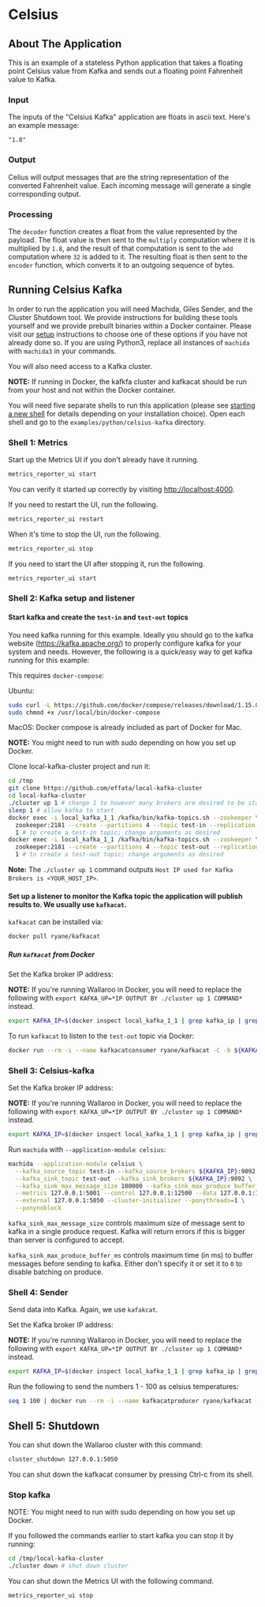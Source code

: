 # Celsius

## About The Application

This is an example of a stateless Python application that takes a floating point Celsius value from Kafka and sends out a floating point Fahrenheit value to Kafka.

### Input

The inputs of the "Celsius Kafka" application are floats in ascii text. Here's an example message:

```
"1.8"
```

### Output

Celius will output messages that are the string representation of the converted Fahrenheit value. Each incoming message will generate a single corresponding output.

### Processing

The `decoder` function creates a float from the value represented by the payload. The float value is then sent to the `multiply` computation where it is multiplied by `1.8`, and the result of that computation is sent to the `add` computation where `32` is added to it. The resulting float is then sent to the `encoder` function, which converts it to an outgoing sequence of bytes.

## Running Celsius Kafka

In order to run the application you will need Machida, Giles Sender, and the Cluster Shutdown tool. We provide instructions for building these tools yourself and we provide prebuilt binaries within a Docker container. Please visit our [setup](https://docs.wallaroolabs.com/book/getting-started/choosing-an-installation-option.html) instructions to choose one of these options if you have not already done so.
If you are using Python3, replace all instances of `machida` with `machida3` in your commands.

You will also need access to a Kafka cluster.

**NOTE:** If running in Docker, the kafkfa cluster and kafkacat should be run from your host and not within the Docker container.

You will need five separate shells to run this application (please see [starting a new shell](https://docs.wallaroolabs.com/book/getting-started/starting-a-new-shell.html) for details depending on your installation choice). Open each shell and go to the `examples/python/celsius-kafka` directory.

### Shell 1: Metrics

Start up the Metrics UI if you don't already have it running.

```bash
metrics_reporter_ui start
```

You can verify it started up correctly by visiting [http://localhost:4000](http://localhost:4000).

If you need to restart the UI, run the following.

```bash
metrics_reporter_ui restart
```

When it's time to stop the UI, run the following.

```bash
metrics_reporter_ui stop
```

If you need to start the UI after stopping it, run the following.

```bash
metrics_reporter_ui start
```

### Shell 2: Kafka setup and listener

#### Start kafka and create the `test-in` and `test-out` topics

You need kafka running for this example. Ideally you should go to the kafka website (https://kafka.apache.org/) to properly configure kafka for your system and needs. However, the following is a quick/easy way to get kafka running for this example:

This requires `docker-compose`:

Ubuntu:

```bash
sudo curl -L https://github.com/docker/compose/releases/download/1.15.0/docker-compose-`uname -s`-`uname -m` -o /usr/local/bin/docker-compose
sudo chmod +x /usr/local/bin/docker-compose
```

MacOS: Docker compose is already included as part of Docker for Mac.


**NOTE:** You might need to run with sudo depending on how you set up Docker.

Clone local-kafka-cluster project and run it:

```bash
cd /tmp
git clone https://github.com/effata/local-kafka-cluster
cd local-kafka-cluster
./cluster up 1 # change 1 to however many brokers are desired to be started
sleep 1 # allow kafka to start
docker exec -i local_kafka_1_1 /kafka/bin/kafka-topics.sh --zookeeper \
  zookeeper:2181 --create --partitions 4 --topic test-in --replication-factor \
  1 # to create a test-in topic; change arguments as desired
docker exec -i local_kafka_1_1 /kafka/bin/kafka-topics.sh --zookeeper \
  zookeeper:2181 --create --partitions 4 --topic test-out --replication-factor \
  1 # to create a test-out topic; change arguments as desired
```

**Note:** The `./cluster up 1` command outputs `Host IP used for Kafka Brokers is <YOUR_HOST_IP>`.

#### Set up a listener to monitor the Kafka topic the application will publish results to. We usually use `kafkacat`.

`kafkacat` can be installed via:

```bash
docker pull ryane/kafkacat
```

##### Run `kafkacat` from Docker

Set the Kafka broker IP address:

**NOTE:** If you're running Wallaroo in Docker, you will need to replace the following with `export KAFKA_UP=*IP OUTPUT BY ./cluster up 1 COMMAND*` instead.

```bash
export KAFKA_IP=$(docker inspect local_kafka_1_1 | grep kafka_ip | grep -Eo '[0-9]+\.[0-9]+\.[0-9]+\.[0-9]+')
```

To run `kafkacat` to listen to the `test-out` topic via Docker:

```bash
docker run --rm -i --name kafkacatconsumer ryane/kafkacat -C -b ${KAFKA_IP}:9092 -t test-out -q
```

### Shell 3: Celsius-kafka

Set the Kafka broker IP address:

**NOTE:** If you're running Wallaroo in Docker, you will need to replace the following with `export KAFKA_UP=*IP OUTPUT BY ./cluster up 1 COMMAND*` instead.

```bash
export KAFKA_IP=$(docker inspect local_kafka_1_1 | grep kafka_ip | grep -Eo '[0-9]+\.[0-9]+\.[0-9]+\.[0-9]+')
```

Run `machida` with `--application-module celsius`:

```bash
machida --application-module celsius \
  --kafka_source_topic test-in --kafka_source_brokers ${KAFKA_IP}:9092 \
  --kafka_sink_topic test-out --kafka_sink_brokers ${KAFKA_IP}:9092 \
  --kafka_sink_max_message_size 100000 --kafka_sink_max_produce_buffer_ms 10 \
  --metrics 127.0.0.1:5001 --control 127.0.0.1:12500 --data 127.0.0.1:12501 \
  --external 127.0.0.1:5050 --cluster-initializer --ponythreads=1 \
  --ponynoblock
```

`kafka_sink_max_message_size` controls maximum size of message sent to kafka in a single produce request. Kafka will return errors if this is bigger than server is configured to accept.

`kafka_sink_max_produce_buffer_ms` controls maximum time (in ms) to buffer messages before sending to kafka. Either don't specify it or set it to `0` to disable batching on produce.

### Shell 4: Sender

Send data into Kafka. Again, we use `kafakcat`.

Set the Kafka broker IP address:

**NOTE:** If you're running Wallaroo in Docker, you will need to replace the following with `export KAFKA_UP=*IP OUTPUT BY ./cluster up 1 COMMAND*` instead.

```bash
export KAFKA_IP=$(docker inspect local_kafka_1_1 | grep kafka_ip | grep -Eo '[0-9]+\.[0-9]+\.[0-9]+\.[0-9]+')
```

Run the following to send the numbers 1 - 100 as celsius temperatures:

```bash
seq 1 100 | docker run --rm -i --name kafkacatproducer ryane/kafkacat -P -b ${KAFKA_IP}:9092 -t test-in
```

## Shell 5: Shutdown

You can shut down the Wallaroo cluster with this command:

```bash
cluster_shutdown 127.0.0.1:5050
```

You can shut down the kafkacat consumer by pressing Ctrl-c from its shell.

### Stop kafka

NOTE: You might need to run with sudo depending on how you set up Docker.

If you followed the commands earlier to start kafka you can stop it by running:

```bash
cd /tmp/local-kafka-cluster
./cluster down # shut down cluster
```

You can shut down the Metrics UI with the following command.

```bash
metrics_reporter_ui stop
```
